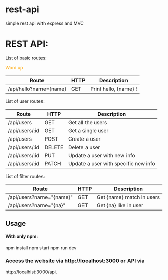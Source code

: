 # rest-api
simple rest api with express and MVC

# REST API:

List of basic routes:

<span style="color:orange;">Word up</span>

**Route**| **HTTP** | **Description**
------------ | ------------- | -------------
/api/hello?name={name} | GET | Print hello, {name} !

List of user routes:

**Route** | **HTTP** | **Description**
------------ | ------------- | -------------
/api/users   | GET | Get all the users
/api/users/:id | GET | Get a single user
/api/users | POST | Create a user
/api/users/:id | DELETE | Delete a user
/api/users/:id | PUT | Update a user with new info
/api/users/:id | PATCH | Update a user with specific new info

List of filter routes:

**Route** | **HTTP** | **Description**
------------ | ------------- | -------------
/api/users?name="{name}"  | GET | Get {name} match in users
/api/users?name="{na}" | GET | Get {na} like in user

## **Usage**
#### With only npm:

npm install
npm start
npm run dev


### Access the website via http://localhost:3000 or API via
http://localhist:3000/api.
